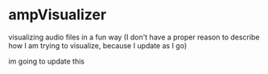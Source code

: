 # ampVisualizer
visualizing audio files in a fun way (I don't have a proper reason to describe how I am trying to visualize, because I update as I go)

im going to update this
